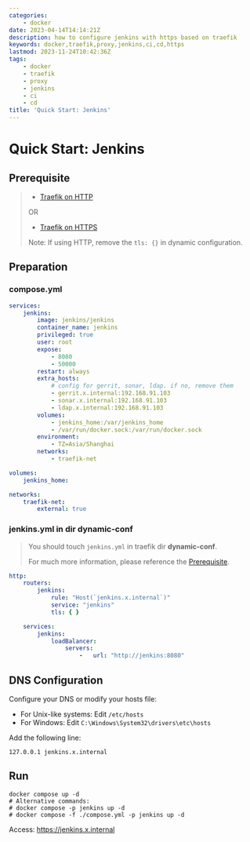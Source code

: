```yaml
---
categories:
    - docker
date: 2023-04-14T14:14:21Z
description: how to configure jenkins with https based on traefik
keywords: docker,traefik,proxy,jenkins,ci,cd,https
lastmod: 2023-11-24T10:42:36Z
tags:
    - docker
    - traefik
    - proxy
    - jenkins
    - ci
    - cd
title: 'Quick Start: Jenkins'
---
```




# Quick Start: Jenkins

## Prerequisite

> - [Traefik on HTTP](https://blog.caoyu.info/quick-start-1-traefik.html)
>
> OR
>
> - [Traefik on HTTPS](https://blog.caoyu.info/quick-start-1-1-traefik-ssl.html)
>
> Note: If using HTTP, remove the `tls: {}` in dynamic configuration.

## Preparation

### compose.yml

```yaml
services:
    jenkins:
        image: jenkins/jenkins
        container_name: jenkins
        privileged: true
        user: root
        expose:
            - 8080
            - 50000
        restart: always
        extra_hosts:
            # config for gerrit, sonar, ldap. if no, remove them
            - gerrit.x.internal:192.168.91.103
            - sonar.x.internal:192.168.91.103
            - ldap.x.internal:192.168.91.103
        volumes:
            - jenkins_home:/var/jenkins_home
            - /var/run/docker.sock:/var/run/docker.sock
        environment:
            - TZ=Asia/Shanghai
        networks:
            - traefik-net

volumes:
    jenkins_home:

networks:
    traefik-net:
        external: true

```

### jenkins.yml in dir dynamic-conf

> You should touch `jenkins.yml` in traefik dir **dynamic-conf**.
>
> For much more information, please reference the [Prerequisite](#Prerequisite).

```yaml
http:
    routers:
        jenkins:
            rule: "Host(`jenkins.x.internal`)"
            service: "jenkins"
            tls: { }

    services:
        jenkins:
            loadBalancer:
                servers:
                    -   url: "http://jenkins:8080"

```

## DNS Configuration

Configure your DNS or modify your hosts file:

- For Unix-like systems: Edit `/etc/hosts`
- For Windows: Edit `C:\Windows\System32\drivers\etc\hosts`

Add the following line:

```
127.0.0.1 jenkins.x.internal
```

## Run

```shell
docker compose up -d
# Alternative commands:
# docker compose -p jenkins up -d
# docker compose -f ./compose.yml -p jenkins up -d
```

Access: https://jenkins.x.internal
